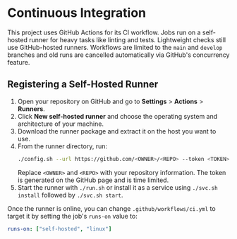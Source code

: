# Continuous Integration

This project uses GitHub Actions for its CI workflow. Jobs run on a self-hosted
runner for heavy tasks like linting and tests. Lightweight checks still use
GitHub-hosted runners. Workflows are limited to the `main` and `develop`
branches and old runs are cancelled automatically via GitHub's concurrency
feature.

## Registering a Self-Hosted Runner

1. Open your repository on GitHub and go to **Settings** > **Actions** > **Runners**.
2. Click **New self-hosted runner** and choose the operating system and architecture of your machine.
3. Download the runner package and extract it on the host you want to use.
4. From the runner directory, run:
   ```bash
   ./config.sh --url https://github.com/<OWNER>/<REPO> --token <TOKEN>
   ```
   Replace `<OWNER>` and `<REPO>` with your repository information. The token is generated on the GitHub page and is time limited.
5. Start the runner with `./run.sh` or install it as a service using `./svc.sh install` followed by `./svc.sh start`.

Once the runner is online, you can change `.github/workflows/ci.yml` to target it by setting the job's `runs-on` value to:

```yaml
runs-on: ["self-hosted", "linux"]
```

